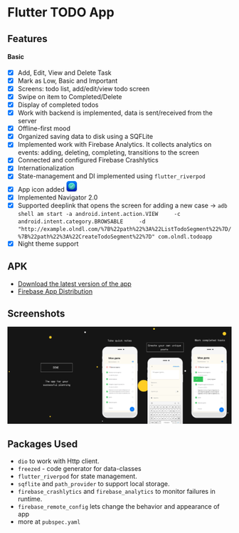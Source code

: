 # Flutter TODO App

## Features
#### Basic
- [x] Add, Edit, View and Delete Task
- [x] Mark as Low, Basic and Important 
- [x] Screens: todo list, add/edit/view todo screen
- [x] Swipe on item to Completed/Delete   
- [x] Display of completed todos
- [x] Work with backend is implemented, data is sent/received from the server
- [X] Offline-first mood
- [x] Organized saving data to disk using a SQFLite
- [x] Implemented work with Firebase Analytics. It collects analytics on events: adding, deleting, completing, transitions to the screen
- [x] Connected and configured Firebase Crashlytics
- [x] Internationalization
- [X] State-management and DI implemented using `flutter_riverpod`
- [x] App icon added <img src="https://github.com/olndl/todoapp/blob/develop/assets/icons/icon.png" width="25" />
- [X] Implemented Navigator 2.0
- [X] Supported deeplink that opens the screen for adding a new case ->
`adb shell am start -a android.intent.action.VIEW     -c android.intent.category.BROWSABLE     -d "http://example.olndl.com/%7B%22path%22%3A%22ListTodoSegment%22%7D/%7B%22path%22%3A%22CreateTodoSegment%22%7D" com.olndl.todoapp`
- [X] Night theme support

## APK
- [Download the latest version of the app](https://drive.google.com/file/d/1NNp9IHfDmwbn3mig7HAAgHomRPQEoNFh/view?usp=sharing)
- [Firebase App Distribution](https://appdistribution.firebase.google.com/testerapps/1:976874723104:android:0cafecc61fdd6cb4496945/releases/1pf2vu47da8jo)


## Screenshots
<img src="https://github.com/olndl/todoapp/blob/develop/assets/screens/5.png"/>

## Packages Used

- `dio` to work with Http client.
- `freezed` - code generator for data-classes
- `flutter_riverpod` for state management.
- `sqflite` and `path_provider` to support local storage.
- `firebase_crashlytics` and `firebase_analytics` to monitor failures in runtime.
- `firebase_remote_config` lets change the behavior and appearance of app
- more at `pubspec.yaml`

